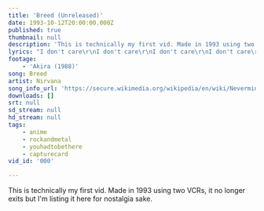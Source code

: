 ```yaml
---
title: 'Breed (Unreleased)'
date: 1993-10-12T20:00:00.000Z
published: true
thumbnail: null
description: 'This is technically my first vid. Made in 1993 using two VCRs, it no longer exits but I''m listing it here for nostalgia sake.'
lyrics: "I don't care\r\nI don't care\r\nI don't care\r\nI don't care\r\nI don't care\r\nCare if I'm old\r\n\r\nI don't mind\r\nI don't mind\r\nI don't mind\r\nI don't mind\r\nMind\r\nDon't have a mind\r\n\r\nGet away\r\nGet away\r\nGet away\r\nGet away\r\nGet away\r\nAway from your home\r\n\r\nI'm afraid\r\nI'm afraid\r\nI'm afraid\r\nI'm afraid\r\nFraid, of a ghost\r\n\r\nEven if you have\r\nEven if you need\r\nI don't mean to stare\r\nWe don't have to breed\r\nWe can plant a house\r\nWe can build a tree\r\nI don't even care\r\nWe could have all three "
footage:
    - 'Akira (1988)'
song: Breed
artist: Nirvana
song_info_url: 'https://secure.wikimedia.org/wikipedia/en/wiki/Nevermind'
downloads: []
srt: null
sd_stream: null
hd_stream: null
tags:
    - anime
    - rockandmetal
    - youhadtobethere
    - capturecard
vid_id: '000'

---
```

This is technically my first vid. Made in 1993 using two VCRs, it no longer exits but I'm listing it here for nostalgia sake.